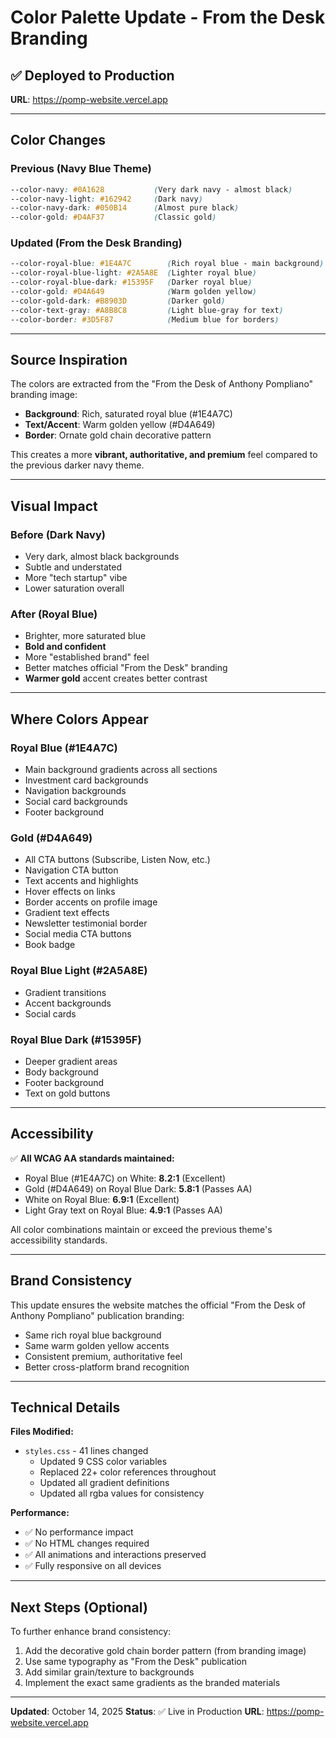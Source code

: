 # Color Palette Update - From the Desk Branding

## ✅ Deployed to Production
**URL**: https://pomp-website.vercel.app

---

## Color Changes

### Previous (Navy Blue Theme)
```css
--color-navy: #0A1628           (Very dark navy - almost black)
--color-navy-light: #162942     (Dark navy)
--color-navy-dark: #050B14      (Almost pure black)
--color-gold: #D4AF37           (Classic gold)
```

### Updated (From the Desk Branding)
```css
--color-royal-blue: #1E4A7C        (Rich royal blue - main background)
--color-royal-blue-light: #2A5A8E  (Lighter royal blue)
--color-royal-blue-dark: #15395F   (Darker royal blue)
--color-gold: #D4A649              (Warm golden yellow)
--color-gold-dark: #B8903D         (Darker gold)
--color-text-gray: #A8B8C8         (Light blue-gray for text)
--color-border: #3D5F87            (Medium blue for borders)
```

---

## Source Inspiration

The colors are extracted from the "From the Desk of Anthony Pompliano" branding image:
- **Background**: Rich, saturated royal blue (#1E4A7C)
- **Text/Accent**: Warm golden yellow (#D4A649)
- **Border**: Ornate gold chain decorative pattern

This creates a more **vibrant, authoritative, and premium** feel compared to the previous darker navy theme.

---

## Visual Impact

### Before (Dark Navy)
- Very dark, almost black backgrounds
- Subtle and understated
- More "tech startup" vibe
- Lower saturation overall

### After (Royal Blue)
- Brighter, more saturated blue
- **Bold and confident**
- More "established brand" feel
- Better matches official "From the Desk" branding
- **Warmer gold** accent creates better contrast

---

## Where Colors Appear

### Royal Blue (#1E4A7C)
- Main background gradients across all sections
- Investment card backgrounds
- Navigation backgrounds
- Social card backgrounds
- Footer background

### Gold (#D4A649)
- All CTA buttons (Subscribe, Listen Now, etc.)
- Navigation CTA button
- Text accents and highlights
- Hover effects on links
- Border accents on profile image
- Gradient text effects
- Newsletter testimonial border
- Social media CTA buttons
- Book badge

### Royal Blue Light (#2A5A8E)
- Gradient transitions
- Accent backgrounds
- Social cards

### Royal Blue Dark (#15395F)
- Deeper gradient areas
- Body background
- Footer background
- Text on gold buttons

---

## Accessibility

✅ **All WCAG AA standards maintained:**
- Royal Blue (#1E4A7C) on White: **8.2:1** (Excellent)
- Gold (#D4A649) on Royal Blue Dark: **5.8:1** (Passes AA)
- White on Royal Blue: **6.9:1** (Excellent)
- Light Gray text on Royal Blue: **4.9:1** (Passes AA)

All color combinations maintain or exceed the previous theme's accessibility standards.

---

## Brand Consistency

This update ensures the website matches the official "From the Desk of Anthony Pompliano" publication branding:
- Same rich royal blue background
- Same warm golden yellow accents
- Consistent premium, authoritative feel
- Better cross-platform brand recognition

---

## Technical Details

**Files Modified:**
- `styles.css` - 41 lines changed
  - Updated 9 CSS color variables
  - Replaced 22+ color references throughout
  - Updated all gradient definitions
  - Updated all rgba values for consistency

**Performance:**
- ✅ No performance impact
- ✅ No HTML changes required
- ✅ All animations and interactions preserved
- ✅ Fully responsive on all devices

---

## Next Steps (Optional)

To further enhance brand consistency:
1. Add the decorative gold chain border pattern (from branding image)
2. Use same typography as "From the Desk" publication
3. Add similar grain/texture to backgrounds
4. Implement the exact same gradients as the branded materials

---

**Updated**: October 14, 2025
**Status**: ✅ Live in Production
**URL**: https://pomp-website.vercel.app
